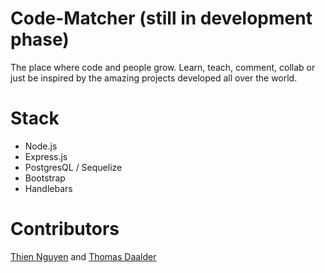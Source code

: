 # Code-Matcher (still in development phase)
The place where code and people grow.
Learn, teach, comment, collab or just be inspired by the amazing projects developed all over the world.

# Stack
* Node.js
* Express.js
* PostgresQL / Sequelize
* Bootstrap
* Handlebars

# Contributors
[Thien Nguyen](https://github.com/ThienNgn) and [Thomas Daalder](https://github.com/thomasdaalder)
